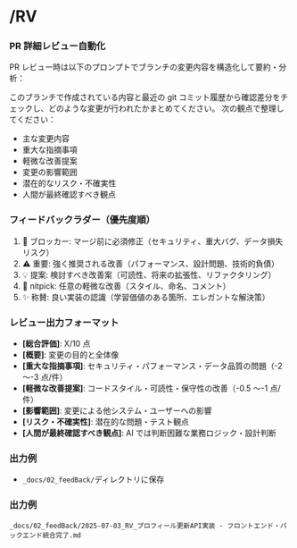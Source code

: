 # /RV

### PR 詳細レビュー自動化

PR レビュー時は以下のプロンプトでブランチの変更内容を構造化して要約・分析：

このブランチで作成されている内容と最近の git コミット履歴から確認差分をチェックし、どのような変更が行われたかまとめてください。
次の観点で整理してください：

- 主な変更内容
- 重大な指摘事項
- 軽微な改善提案
- 変更の影響範囲
- 潜在的なリスク・不確実性
- 人間が最終確認すべき観点

### フィードバックラダー（優先度順）

1. 🚨 ブロッカー: マージ前に必須修正（セキュリティ、重大バグ、データ損失リスク）
2. ⚠️ 重要: 強く推奨される改善（パフォーマンス、設計問題、技術的負債）
3. 💡 提案: 検討すべき改善案（可読性、将来の拡張性、リファクタリング）
4. 📝 nitpick: 任意の軽微な改善（スタイル、命名、コメント）
5. ✨ 称賛: 良い実装の認識（学習価値のある箇所、エレガントな解決策）

### レビュー出力フォーマット

- **[総合評価]**: X/10 点
- **[概要]**: 変更の目的と全体像
- **[重大な指摘事項]**: セキュリティ・パフォーマンス・データ品質の問題（-2 ～-3 点/件）
- **[軽微な改善提案]**: コードスタイル・可読性・保守性の改善（-0.5 ～-1 点/件）
- **[影響範囲]**: 変更による他システム・ユーザーへの影響
- **[リスク・不確実性]**: 潜在的な問題・テスト観点
- **[人間が最終確認すべき観点]**: AI では判断困難な業務ロジック・設計判断

### 出力例

- `_docs/02_feedBack/`ディレクトリに保存

### 出力例

```
_docs/02_feedBack/2025-07-03_RV_プロフィール更新API実装 - フロントエンド・バックエンド統合完了.md
```

